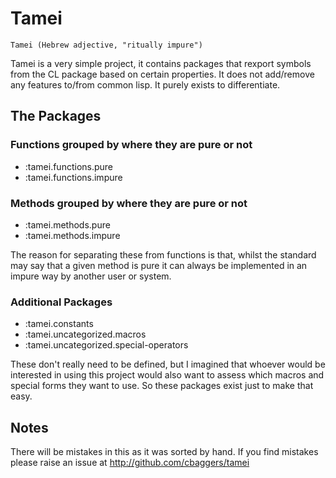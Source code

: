 # Tamei

`Tamei (Hebrew adjective, "ritually impure")`

Tamei is a very simple project, it contains packages that rexport symbols from the CL package based on certain properties. It does not add/remove any features to/from common lisp. It purely exists to differentiate.

## The Packages

### Functions grouped by where they are pure or not
- :tamei.functions.pure
- :tamei.functions.impure

### Methods grouped by where they are pure or not
- :tamei.methods.pure
- :tamei.methods.impure

The reason for separating these from functions is that, whilst the standard may say that a given method is pure it can always be implemented in an impure way by another user or system.

### Additional Packages

- :tamei.constants
- :tamei.uncategorized.macros
- :tamei.uncategorized.special-operators

These don't really need to be defined, but I imagined that whoever would be interested in using this project would also want to assess which macros and special forms they want to use. So these packages exist just to make that easy.

## Notes

There will be mistakes in this as it was sorted by hand. If you find mistakes please raise an issue at http://github.com/cbaggers/tamei
